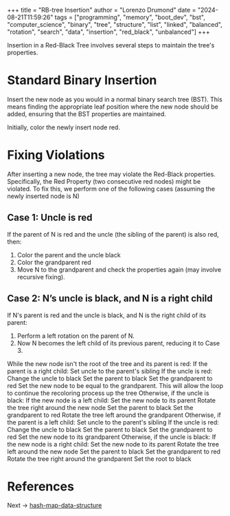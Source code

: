 +++
title = "RB-tree Insertion"
author = "Lorenzo Drumond"
date = "2024-08-21T11:59:26"
tags = ["programming",  "memory",  "boot_dev",  "bst",  "computer_science",  "binary",  "tree",  "structure",  "list",  "linked",  "balanced",  "rotation",  "search",  "data",  "insertion",  "red_black",  "unbalanced"]
+++



Insertion in a Red-Black Tree involves several steps to maintain the tree's properties.

# Standard Binary Insertion

Insert the new node as you would in a normal binary search tree (BST). This means finding the appropriate leaf position where the new node should be added, ensuring that the BST properties are maintained.

Initially, color the newly insert node red.

# Fixing Violations

After inserting a new node, the tree may violate the Red-Black properties. Specifically, the Red Property (two consecutive red nodes) might be violated. To fix this, we perform one of the following cases (assuming the newly inserted node is N)

## Case 1: Uncle is red

If the parent of N is red and the uncle (the sibling of the parent) is also red, then:

1. Color the parent and the uncle black
2. Color the grandparent red
3. Move N to the grandparent and check the properties again (may involve recursive fixing).

## Case 2: N’s uncle is black, and N is a right child

If N's parent is red and the uncle is black, and N is the right child of its parent:

1. Perform a left rotation on the parent of N.
2. Now N becomes the left child of its previous parent, reducing it to Case 3.


While the new node isn't the root of the tree and its parent is red:
If the parent is a right child:
Set uncle to the parent's sibling
If the uncle is red:
Change the uncle to black
Set the parent to black
Set the grandparent to red
Set the new node to be equal to the grandparent. This will allow the loop to continue the recoloring process up the tree
Otherwise, if the uncle is black:
If the new node is a left child:
Set the new node to its parent
Rotate the tree right around the new node
Set the parent to black
Set the grandparent to red
Rotate the tree left around the grandparent
Otherwise, if the parent is a left child:
Set uncle to the parent's sibling
If the uncle is red:
Change the uncle to black
Set the parent to black
Set the grandparent to red
Set the new node to its grandparent
Otherwise, if the uncle is black:
If the new node is a right child:
Set the new node to its parent
Rotate the tree left around the new node
Set the parent to black
Set the grandparent to red
Rotate the tree right around the grandparent
Set the root to black

# References

Next -> [hash-map-data-structure](/wiki/hash-map-data-structure/)
